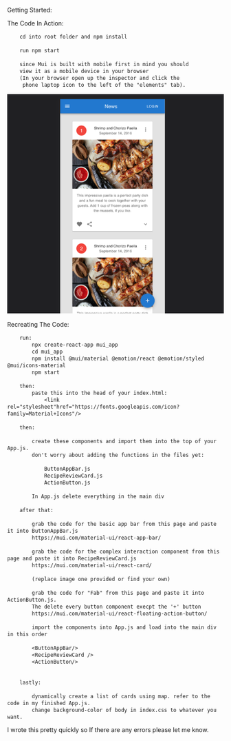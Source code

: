 Getting Started:

The Code In Action:

        cd into root folder and npm install

        run npm start

        since Mui is built with mobile first in mind you should 
        view it as a mobile device in your browser 
        (In your browser open up the inspector and click the
         phone laptop icon to the left of the "elements" tab).

![Screenshot](screenshot.png)

Recreating The Code:

        run:
            npx create-react-app mui_app
            cd mui_app
            npm install @mui/material @emotion/react @emotion/styled @mui/icons-material
            npm start

        then:
            paste this into the head of your index.html:
                <link rel="stylesheet"href="https://fonts.googleapis.com/icon?family=Material+Icons"/>

        then:

            create these components and import them into the top of your App.js.
            don't worry about adding the functions in the files yet:

                ButtonAppBar.js
                RecipeReviewCard.js
                ActionButton.js

            In App.js delete everything in the main div

        after that:

            grab the code for the basic app bar from this page and paste it into ButtonAppBar.js
            https://mui.com/material-ui/react-app-bar/

            grab the code for the complex interaction component from this page and paste it into RecipeReviewCard.js
            https://mui.com/material-ui/react-card/

            (replace image one provided or find your own)

            grab the code for "Fab" from this page and paste it into ActionButton.js. 
            The delete every button component execpt the '+' button
            https://mui.com/material-ui/react-floating-action-button/

            import the components into App.js and load into the main div in this order

            <ButtonAppBar/>  
            <RecipeReviewCard />
            <ActionButton/>

    
        lastly: 

            dynamically create a list of cards using map. refer to the code in my finished App.js.
            change background-color of body in index.css to whatever you want.

I wrote this pretty quickly so If there are any errors please let me know.


        
